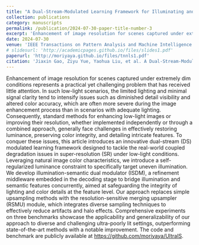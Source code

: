 ```yaml
---
title: "A Dual-Stream-Modulated Learning Framework for Illuminating and Super-Resolving Ultra-Dark Images"
collection: publications
category: manuscripts
permalink: /publication/2024-07-30-paper-title-number-3
excerpt: 'Enhancement of image resolution for scenes captured under extremely dim conditions represents a practical yet challenging problem that has received little attention. In such low-light scenarios, the limited lighting and minimal signal clarity tend to intensify issues such as diminished detail visibility and altered color accuracy, which are often more severe during the image enhancement process than in scenarios with adequate lighting. ...'
date: 2024-07-30
venue: 'IEEE Transactions on Pattern Analysis and Machine Intelligence (IEEE TPAMI)'
# slidesurl: 'http://academicpages.github.io/files/slides1.pdf'
paperurl: 'http://moriyaya.github.io/files/tnnls1.pdf'
citation: 'Jiaxin Gao, Ziyu Yue, Yaohua Liu, et al. A Dual-Stream-Modulated Learning Framework for Illuminating and Super-Resolving Ultra-Dark Images[J]. IEEE Transactions on Neural Networks and Learning Systems, 2024.'
---
```


Enhancement of image resolution for scenes captured under extremely dim conditions represents a practical yet challenging problem that has received little attention. In such low-light scenarios, the limited lighting and minimal signal clarity tend to intensify issues such as diminished detail visibility and altered color accuracy, which are often more severe during the image enhancement process than in scenarios with adequate lighting. Consequently, standard methods for enhancing low-light images or improving their resolution, whether implemented independently or through a combined approach, generally face challenges in effectively restoring luminance, preserving color integrity, and detailing intricate features. To conquer these issues, this article introduces an innovative dual-stream (DS) modulated learning framework designed to tackle the real-world coupled degradation issues in super-resolution (SR) under low-light conditions. Leveraging natural image color characteristics, we introduce a self-regularized luminance constraint to specifically target uneven illumination. We develop illumination-semantic dual modulator (ISDM), a refinement middleware embedded in the decoding stage to bridge illumination and semantic features concurrently, aimed at safeguarding the integrity of lighting and color details at the feature level. Our approach replaces simple upsampling methods with the resolution-sensitive merging upsampler (RSMU) module, which integrates diverse sampling techniques to effectively reduce artifacts and halo effects. Comprehensive experiments on three benchmarks showcase the applicability and generalizability of our approach to diverse and challenging ultra-poorly lit settings, outperforming state-of-the-art methods with a notable improvement. The code and benchmark are publicly available at https://github.com/moriyaya/UltraIS.